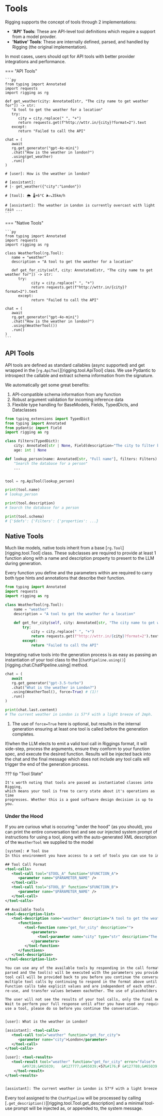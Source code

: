 # Tools

Rigging supports the concept of tools through 2 implementations:

- **'API' Tools**: These are API-level tool definitions which require a support from a model provder.
- **'Native' Tools**: These are internally defined, parsed, and handled by Rigging (the original implementation).

In most cases, users should opt for API tools with better provider integrations and performance.


=== "API Tools"

    ```py
    from typing import Annotated
    import requests
    import rigging as rg
 
    def get_weather(city: Annotated[str, "The city name to get weather for"]) -> str:
       "A tool to get the weather for a location"
       try:
          city = city.replace(" ", "+")
          return requests.get(f"http://wttr.in/{city}?format=2").text
       except:
          return "Failed to call the API"
 
    chat = (
       await 
       rg.get_generator("gpt-4o-mini")
       .chat("How is the weather in london?")
       .using(get_weather)
       .run()
    )

    # [user]: How is the weather in london?

    # [assistant]: 
    # |- get_weather({"city":"London"})
 
    # [tool]: 🌦 🌡️+6°C 🌬️↘35km/h
 
    # [assistant]: The weather in London is currently overcast with light rain ...
    ```

=== "Native Tools"

    ```py
    from typing import Annotated
    import requests
    import rigging as rg
    
    class WeatherTool(rg.Tool):
       name = "weather"
       description = "A tool to get the weather for a location"
    
       def get_for_city(self, city: Annotated[str, "The city name to get weather for"]) -> str:
          try:
                city = city.replace(" ", "+")
                return requests.get(f"http://wttr.in/{city}?format=2").text
          except:
                return "Failed to call the API"
    
    chat = (
       await 
       rg.get_generator("gpt-4o-mini")
       .chat("How is the weather in london?")
       .using(WeatherTool())
       .run()
    )
    ```


## API Tools

API tools are defined as standard callables (async supported) and get wrapped in the [`rg.ApiTool`][rigging.tool.ApiTool] class.
We use Pydantic to introspect the callable and extract schema information from the signature.

We automatically get some great benefits:

1. API-compatible schema information from any function
2. Robust argument validation for incoming inference data
3. Flexible type handling for BaseModels, Fields, TypedDicts, and Dataclasses

```py
from typing_extensions import TypedDict
from typing import Annotated
from pydantic import Field
import rigging as rg

class Filters(TypedDict):
    city: Annotated[str | None, Field(description="The city to filter by")]
    age: int | None

def lookup_person(name: Annotated[str, "Full name"], filters: Filters) -> str:
    "Search the database for a person"
    ...


tool = rg.ApiTool(lookup_person)

print(tool.name)
# lookup_person

print(tool.description)
# Search the database for a person

print(tool.schema)
# {'$defs': {'Filters': {'properties': ...}
```

## Native Tools

Much like models, native tools inherit from a base [`rg.Tool`][rigging.tool.Tool] class. These subclasses are required
to provide at least 1 function along with a name and description property to present to the LLM during generation.

Every function you define and the parameters within are required to carry both type hints and annotations that
describe their function.

```py
from typing import Annotated
import requests
import rigging as rg

class WeatherTool(rg.Tool):
    name = "weather"
    description = "A tool to get the weather for a location"

    def get_for_city(self, city: Annotated[str, "The city name to get weather for"]) -> str:
        try:
            city = city.replace(" ", "+")
            return requests.get(f"http://wttr.in/{city}?format=2").text
        except:
            return "Failed to call the API"
```

Integrating native tools into the generation process is as easy as passing an instantiation
of your tool class to the [`ChatPipeline.using()`][rigging.chat.ChatPipeline.using] method.

```py
chat = (
   await
   rg.get_generator("gpt-3.5-turbo")
   .chat("What is the weather in London?")
   .using(WeatherTool(), force=True) # (1)!
   .run()
)

print(chat.last.content)
# The current weather in London is 57°F with a light breeze of 2mph.
```

1. The use of `force=True` here is optional, but results in the internal generation
   ensuring at least one tool is called before the generation completes.

If/when the LLM elects to emit a valid tool call in Riggings format, it will
side-step, process the arguments, ensure they conform to your function spec,
and execute the desired function. Results will be injected back into the chat
and the final message which does not include any tool calls will trigger the end
of the generation process.

??? tip "Tool State"

    It's worth noting that tools are passed as instantiated classes into Rigging,
    which means your tool is free to carry state about it's operations as time
    progresses. Whether this is a good software design decision is up to you.

    
### Under the Hood

If you are curious what is occuring "under the hood" (as you should), you can
print the entire conversation text and see our injected system prompt of
instructions for using a tool, along with the auto-generated XML description
of the `WeatherTool` we supplied to the model

```xml
[system]: # Tool Use
In this environment you have access to a set of tools you can use to improve your responses.

## Tool Call Format
<tool-calls>
   <tool-call tool="$TOOL_A" function="$FUNCTION_A">
      <parameter name="$PARAMETER_NAME" />
   </tool-call>
   <tool-call tool="$TOOL_B" function="$FUNCTION_B">
      <parameter name="$PARAMETER_NAME" />
   </tool-call>
</tool-calls>

## Available Tools
<tool-description-list>
   <tool-description name="weather" description="A tool to get the weather for a location">
      <functions>
         <tool-function name="get_for_city" description="">
            <parameters>
               <tool-parameter name="city" type="str" description="The city name to get weather for" />
            </parameters>
         </tool-function>
      </functions>
   </tool-description>
</tool-description-list>

You can use any of the available tools by responding in the call format above. The XML will be
parsed and the tool(s) will be executed with the parameters you provided. The results of each
tool call will be provided back to you before you continue the conversation. You can execute
multiple tool calls by continuing to respond in the format above until you are finished.
Function calls take explicit values and are independent of each other. Tool calls cannot share,
re-use, and transfer values between eachother. The use of placeholders is forbidden.

The user will not see the results of your tool calls, only the final message of your conversation.
Wait to perform your full response until after you have used any required tools. If you intend to
use a tool, please do so before you continue the conversation.


[user]: What is the weather in London?

[assistant]: <tool-calls>
   <tool-call tool="weather" function="get_for_city">
      <parameter name="city">London</parameter>
   </tool-call>
</tool-calls>

[user]: <tool-results>
   <tool-result tool="weather" function="get_for_city" error="false">
        &#9728;&#65039;   &#127777;&#65039;+57&#176;F &#127788;&#65039;&#8594;2mph
    </tool-result>
</tool-results>


[assistant]: The current weather in London is 57°F with a light breeze of 2mph.
```

Every tool assigned to the `ChatPipeline` will be processed by calling [`.get_description()`][rigging.tool.Tool.get_description]
and a minimal tool-use prompt will be injected as, or appended to, the system message.